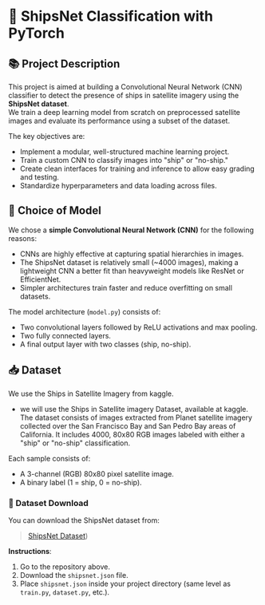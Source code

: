 # 🚢 ShipsNet Classification with PyTorch

## 📚 Project Description

This project is aimed at building a Convolutional Neural Network (CNN) classifier to detect the presence of ships in satellite imagery using the **ShipsNet dataset**.  
We train a deep learning model from scratch on preprocessed satellite images and evaluate its performance using a subset of the dataset.

The key objectives are:
- Implement a modular, well-structured machine learning project.
- Train a custom CNN to classify images into "ship" or "no-ship."
- Create clean interfaces for training and inference to allow easy grading and testing.
- Standardize hyperparameters and data loading across files.

## 🧠 Choice of Model

We chose a **simple Convolutional Neural Network (CNN)** for the following reasons:
- CNNs are highly effective at capturing spatial hierarchies in images.
- The ShipsNet dataset is relatively small (~4000 images), making a lightweight CNN a better fit than heavyweight models like ResNet or EfficientNet.
- Simpler architectures train faster and reduce overfitting on small datasets.

The model architecture (`model.py`) consists of:
- Two convolutional layers followed by ReLU activations and max pooling.
- Two fully connected layers.
- A final output layer with two classes (ship, no-ship).

## 📥 Dataset

We use the  Ships in Satellite Imagery from kaggle.

- we will use the Ships in Satellite imagery Dataset, available at kaggle. The dataset consists of images extracted from Planet satellite imagery collected over the San Francisco Bay and San Pedro Bay areas of California. It includes 4000, 80x80 RGB images labeled with either a "ship" or "no-ship" classification.

Each sample consists of:
- A 3-channel (RGB) 80x80 pixel satellite image.
- A binary label (1 = ship, 0 = no-ship).

### 🔗 Dataset Download

You can download the ShipsNet dataset from:

> [ShipsNet Dataset](https://www.kaggle.com/datasets/rhammell/ships-in-satellite-imagery/data))

**Instructions**:
1. Go to the repository above.
2. Download the `shipsnet.json` file.
3. Place `shipsnet.json` inside your project directory (same level as `train.py`, `dataset.py`, etc.).


